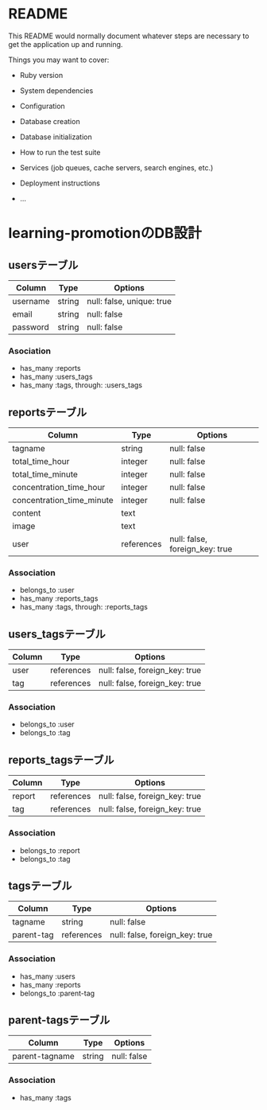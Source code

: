 # README

This README would normally document whatever steps are necessary to get the
application up and running.

Things you may want to cover:

* Ruby version

* System dependencies

* Configuration

* Database creation

* Database initialization

* How to run the test suite

* Services (job queues, cache servers, search engines, etc.)

* Deployment instructions

* ...

# learning-promotionのDB設計
## usersテーブル
|Column|Type|Options|
|------|----|-------|
|username|string|null: false, unique: true|
|email|string|null: false|
|password|string|null: false|
### Asociation
- has_many :reports
- has_many :users_tags
- has_many  :tags, through: :users_tags

## reportsテーブル
|Column|Type|Options|
|------|----|-------|
|tagname|string|null: false|
|total_time_hour|integer|null: false|
|total_time_minute|integer|null: false|
|concentration_time_hour|integer|null: false|
|concentration_time_minute|integer|null: false|
|content|text||
|image|text||
|user|references|null: false, foreign_key: true|
### Association
- belongs_to :user
- has_many :reports_tags
- has_many  :tags, through: :reports_tags

## users_tagsテーブル
|Column|Type|Options|
|------|----|-------|
|user|references|null: false, foreign_key: true|
|tag|references|null: false, foreign_key: true|
### Association
- belongs_to :user
- belongs_to :tag

## reports_tagsテーブル
|Column|Type|Options|
|------|----|-------|
|report|references|null: false, foreign_key: true|
|tag|references|null: false, foreign_key: true|
### Association
- belongs_to :report
- belongs_to :tag

## tagsテーブル
|Column|Type|Options|
|------|----|-------|
|tagname|string|null: false|
|parent-tag|references|null: false, foreign_key: true|
### Association
- has_many :users
- has_many :reports
- belongs_to :parent-tag

## parent-tagsテーブル
|Column|Type|Options|
|------|----|-------|
|parent-tagname|string|null: false|
### Association
- has_many :tags